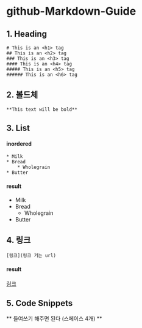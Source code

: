 # github-Markdown-Guide







## 1. Heading

    # This is an <h1> tag
    ## This is an <h2> tag
    ### This is an <h3> tag
    #### This is an <h4> tag
    ##### This is an <h5> tag
    ###### This is an <h6> tag
    
 
 
 
## 2. 볼드체

    **This text will be bold**




## 3. List

#### inordered

    * Milk
    * Bread
        * Wholegrain
    * Butter
    
#### result

* Milk
* Bread
    * Wholegrain
* Butter




## 4. 링크

    [링크](링크 거는 url)
    
#### result

[링크](http://example.com)




## 5. Code Snippets

** 들여쓰기 해주면 된다 (스페이스 4개) ** 
















